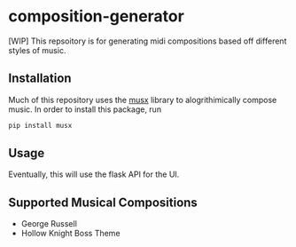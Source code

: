 # composition-generator


[WIP]
This repsoitory is for generating midi compositions based off different styles of music.

## Installation

Much of this repository uses the [musx](https://github.com/musx-admin/musx) library to alogrithimically compose music. In order to install this package, run

```bash
pip install musx
```

## Usage

Eventually, this will use the flask API for the UI. 

## Supported Musical Compositions
- George Russell
- Hollow Knight Boss Theme